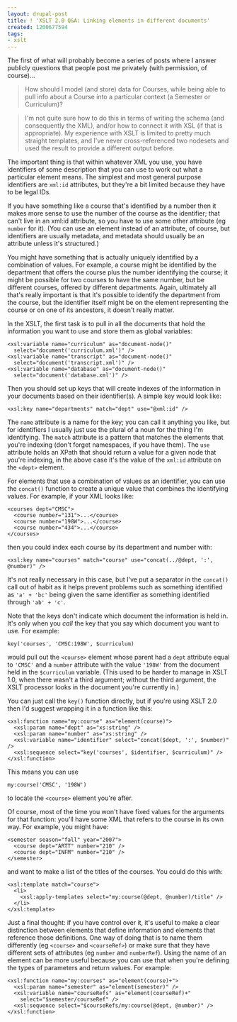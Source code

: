```yaml
---
layout: drupal-post
title: ! 'XSLT 2.0 Q&A: Linking elements in different documents'
created: 1200677594
tags:
- xslt
---
```

The first of what will probably become a series of posts where I answer publicly questions that people post me privately (with permission, of course)...

> How should I model (and store) data for Courses, while being able to pull info about a Course into a particular context (a Semester or Curriculum)?

> I'm not quite sure how to do this in terms of writing the schema (and consequently the XML), and/or how to connect it with XSL (if that is appropriate).  My experience with XSLT is limited to pretty much straight templates, and I've never cross-referenced two nodesets and used the result to provide a different output before.

The important thing is that within whatever XML you use, you have identifiers of some description that you can use to work out what a particular element means. The simplest and most general purpose identifiers are `xml:id` attributes, but they're a bit limited because they have to be legal IDs.

If you have something like a course that's identified by a number then it makes more sense to use the number of the course as the identifier; that can't live in an xml:id attribute, so you have to use some other attribute (eg `number` for it). (You can use an element instead of an attribute, of course, but identifiers are usually metadata, and metadata should usually be an attribute unless it's structured.)

You might have something that is actually uniquely identified by a combination of values. For example, a course might be identified by the department that offers the course plus the number identifying the course; it might be possible for two courses to have the same number, but be different courses, offered by different departments. Again, ultimately all that's really important is that it's possible to identify the department from the course, but the identifier itself might be on the element representing the course or on one of its ancestors, it doesn't really matter.

In the XSLT, the first task is to pull in all the documents that hold the information you want to use and store them as global variables:

    <xsl:variable name="curriculum" as="document-node()"
      select="document('curriculum.xml')" />
    <xsl:variable name="transcript" as="document-node()"
      select="document('transcript.xml')" />
    <xsl:variable name="database" as="document-node()"
      select="document('database.xml')" />

Then you should set up keys that will create indexes of the information in your documents based on their identifier(s). A simple key would look like:

    <xsl:key name="departments" match="dept" use="@xml:id" />

The `name` attribute is a name for the key; you can call it anything you like, but for identifiers I usually just use the plural of a noun for the thing I'm identifying. The `match` attribute is a pattern that matches the elements that you're indexing (don't forget namespaces, if you have them). The `use` attribute holds an XPath that should return a value for a given node that you're indexing, in the above case it's the value of the `xml:id` attribute on the `<dept>` element.

For elements that use a combination of values as an identifier, you can use the `concat()` function to create a unique value that combines the identifying values. For example, if your XML looks like:

    <courses dept="CMSC">
      <course number="131">...</course>
      <course number="198W">...</course>
      <course number="434">...</course>
    </courses>

then you could index each course by its department and number with:

    <xsl:key name="courses" match="course" use="concat(../@dept, ':', @number)" />

It's not really necessary in this case, but I've put a separator in the `concat()` call out of habit as it helps prevent problems such as something identified as `'a' + 'bc'` being given the same identifier as something identified through `'ab' + 'c'`.

Note that the keys don't indicate which document the information is held in. It's only when you *call* the key that you say which document you want to use. For example:

    key('courses', 'CMSC:198W', $curriculum)

would pull out the `<course>` element whose parent had a `dept` attribute equal to `'CMSC'` and  a `number` attribute with the value `'198W'` from the document held in the `$curriculum` variable. (This used to be harder to manage in XSLT 1.0, when there wasn't a third argument; without the third argument, the XSLT processor looks in the document you're currently in.)

You can just call the `key()` function directly, but if you're using XSLT 2.0 then I'd suggest wrapping it in a function like this:

    <xsl:function name="my:course" as="element(course)">
      <xsl:param name="dept" as="xs:string" />
      <xsl:param name="number" as="xs:string" />
      <xsl:variable name="identifier" select="concat($dept, ':', $number)" />
      <xsl:sequence select="key('courses', $identifier, $curriculum)" />
    </xsl:function>

This means you can use

    my:course('CMSC', '198W')

to locate the `<course>` element you're after.

Of course, most of the time you won't have fixed values for the arguments for that function: you'll have some XML that refers to the course in its own way. For example, you might have:

    <semester season="fall" year="2007">
      <course dept="ARTT" number="210" />
      <course dept="INFM" number="210" />
    </semester>

and want to make a list of the titles of the courses. You could do this with:

    <xsl:template match="course">
      <li>
        <xsl:apply-templates select="my:course(@dept, @number)/title" />
      </li>
    </xsl:template>

Just a final thought: if you have control over it, it's useful to make a clear distinction between elements that define information and elements that reference those definitions. One way of doing that is to name them differently (eg `<course>` and `<courseRef>`) or make sure that they have different sets of attributes (eg `number` and `numberRef`). Using the name of an element can be more useful because you can use that when you're defining the types of parameters and return values. For example:

    <xsl:function name="my:courses" as="element(course)+">
      <xsl:param name="semester" as="element(semester)" />
      <xsl:variable name="courseRefs" as="element(courseRef)+"
        select="$semester/courseRef" />
      <xsl:sequence select="$courseRefs/my:course(@dept, @number)" />
    </xsl:function>
